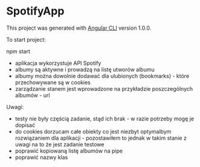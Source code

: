# SpotifyApp

This project was generated with [Angular CLI](https://github.com/angular/angular-cli) version 1.0.0.

To start project:

npm start

* aplikacja wykorzystuje API Spotify
* albumy są aktywne i prowadzą na listę utworów albumu
* albumy można dowolnie dodawać dla ulubionych (bookmarks) - które przechowywane są w cookies 
* zarządzanie stanem jest wprowadzone na przykładzie poszczególnych albumów - url


Uwagi:
* testy nie były częścią zadanie, stąd ich brak - w razie potrzeby mogę je dopisać
* do cookies dorzucam całe obiekty co jest niezbyt optymalbym rozwiązaniem dla aplikacji - pozostawiłem to jednak w takim stanie z uwagi na to że jest zadanie testowe
* poprawić kopiowaną listę albumów na pipe
* poprawić nazwy klas


